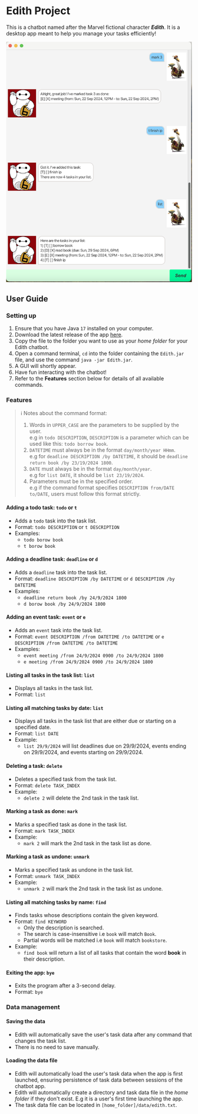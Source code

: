 # Edith Project

This is a chatbot named after the Marvel fictional character **_Edith_**.
It is a desktop app meant to help you manage your tasks efficiently!

![Picture of Edith Chatbot Application](./docs/Ui.png)

## User Guide

### Setting up
1. Ensure that you have Java `17` installed on your computer.
2. Download the latest release of the app [here](https://github.com/sam-theman88/ip/releases).
3. Copy the file to the folder you want to use as your _home folder_ for your Edith chatbot.
4. Open a command terminal, `cd` into the folder containing the `Edith.jar` file, and use the command `java -jar Edith.jar`.
5. A GUI will shortly appear.
6. Have fun interacting with the chatbot!
7. Refer to the **Features** section below for details of all available commands.

### Features
> ℹ️ Notes about the command format:
> 1. Words in `UPPER_CASE` are the parameters to be supplied by the user.<br>
     e.g in `todo DESCRIPTION`, `DESCRIPTION` is a parameter which can be used like this: `todo borrow book`.
> 2. `DATETIME` must always be in the format `day/month/year HHmm`.<br>
     e.g for `deadline DESCRIPTION /by DATETIME`, it should be `deadline return book /by 23/19/2024 1800`.
> 3. `DATE` must always be in the format `day/month/year`.<br>
     e.g for `list DATE`, it should be `list 23/19/2024`.
> 4. Parameters must be in the specified order.<br>
     e.g if the command format specifies `DESCRIPTION from/DATE to/DATE`, users must follow this format strictly.

#### Adding a todo task: `todo` or `t`
- Adds a `todo` task into the task list.
- Format: `todo DESCRIPTION` or `t DESCRIPTION`
- Examples:
  - `todo borow book`
  - `t borow book`

#### Adding a deadline task: `deadline` or `d`
- Adds a `deadline` task into the task list.
- Format: `deadline DESCRIPTION /by DATETIME` or `d DESCRIPTION /by DATETIME`
- Examples:
  - `deadline return book /by 24/9/2024 1800`
  - `d borow book /by 24/9/2024 1800`

#### Adding an event task: `event` or `e`
- Adds an `event` task into the task list.
- Format: `event DESCRIPTION /from DATETIME /to DATETIME` or `e DESCRIPTION /from DATETIME /to DATETIME`
- Examples:
  - `event meeting /from 24/9/2024 0900 /to 24/9/2024 1800`
  - `e meeting /from 24/9/2024 0900 /to 24/9/2024 1800`

#### Listing all tasks in the task list: `list`
- Displays all tasks in the task list. 
- Format: `list`

#### Listing all matching tasks by date: `list`
- Displays all tasks in the task list that are either due or starting on a specified date.
- Format: `list DATE`
- Example:
  - `list 29/9/2024` will list deadlines due on 29/9/2024, events ending on 29/9/2024, and events starting on 29/9/2024.

#### Deleting a task: `delete`
- Deletes a specified task from the task list.
- Format: `delete TASK_INDEX`
- Example:
  - `delete 2` will delete the 2nd task in the task list.

#### Marking a task as done: `mark`
- Marks a specified task as done in the task list.
- Format: `mark TASK_INDEX`
- Example:
  - `mark 2` will mark the 2nd task in the task list as done.

#### Marking a task as undone: `unmark`
- Marks a specified task as undone in the task list.
- Format: `unmark TASK_INDEX`
- Example:
  - `unmark 2` will mark the 2nd task in the task list as undone.

#### Listing all matching tasks by name: `find`
- Finds tasks whose descriptions contain the given keyword.
- Format: `find KEYWORD`
  - Only the description is searched. 
  - The search is case-insensitive i.e `book` will match `Book`.
  - Partial words will be matched i.e `book` will match `bookstore`.
- Example:
  - `find book` will return a list of all tasks that contain the word **book** in their description.

#### Exiting the app: `bye`
- Exits the program after a 3-second delay.
- Format: `bye`

###  Data management

#### Saving the data
- Edith will automatically save the user's task data after any command that changes the task list.
- There is no need to save manually.

#### Loading the data file
- Edith will automatically load the user's task data when the app is first launched, ensuring persistence of task data between sessions of the chatbot app.
- Edith will automatically create a directory and task data file in the _home folder_ if they don't exist. E.g it is a user's first time launching the app.
- The task data file can be located in `[home_folder]/data/edith.txt`. 